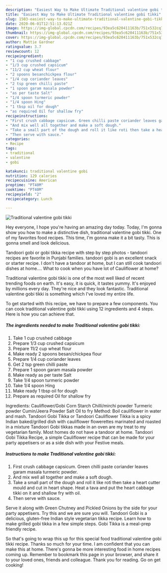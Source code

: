 ```yaml
---
description: "Easiest Way to Make Ultimate Traditional valentine gobi tikki"
title: "Easiest Way to Make Ultimate Traditional valentine gobi tikki"
slug: 1503-easiest-way-to-make-ultimate-traditional-valentine-gobi-tikki
date: 2020-06-01T12:51:13.021Z
image: https://img-global.cpcdn.com/recipes/93ea5c620411163b/751x532cq70/traditional-valentine-gobi-tikki-recipe-main-photo.jpg
thumbnail: https://img-global.cpcdn.com/recipes/93ea5c620411163b/751x532cq70/traditional-valentine-gobi-tikki-recipe-main-photo.jpg
cover: https://img-global.cpcdn.com/recipes/93ea5c620411163b/751x532cq70/traditional-valentine-gobi-tikki-recipe-main-photo.jpg
author: Mattie Gardner
ratingvalue: 3.7
reviewcount: 12
recipeingredient:
- "1 cup crushed cabbage"
- "1/3 cup crushed capsicum"
- "11/2 cup wheat flour"
- "2 spoons besanchickpea flour"
- "1/4 cup coriander leaves"
- "2 tsp green chilli paste"
- "1 spoon garam masala powder"
- "as per taste Salt"
- "1/4 spoon turmeric powder"
- "1/4 spoon Hing"
- "1 tbsp oil for dough"
- "as required Oil for shallow fry"
recipeinstructions:
- "First crush cabbage capsicum. Green chilli paste coriander leaves garam masala turmeric powder."
- "And mix well all together and make a soft dough."
- "Take a small part of the dough and roll it like roti then take a heart cutter mould and cut in heart shape. Heat a tava and put the heart cabbage tikki on it and shallow fry with oil."
- "Then serve with sauce."
categories:
- Recipe
tags:
- traditional
- valentine
- gobi

katakunci: traditional valentine gobi 
nutrition: 129 calories
recipecuisine: American
preptime: "PT40M"
cooktime: "PT40M"
recipeyield: "2"
recipecategory: Lunch

---
```



![Traditional valentine gobi tikki](https://img-global.cpcdn.com/recipes/93ea5c620411163b/751x532cq70/traditional-valentine-gobi-tikki-recipe-main-photo.jpg)

Hey everyone, I hope you're having an amazing day today. Today, I'm gonna show you how to make a distinctive dish, traditional valentine gobi tikki. One of my favorites food recipes. This time, I'm gonna make it a bit tasty. This is gonna smell and look delicious.

Tandoori gobi or gobi tikka recipe with step by step photos - tandoori recipes are favorite in Punjabi families. tandoori gobi is an excellent snack or starter recipe. I don&#39;t have a tandoor at home, but I can still cook tandoori dishes at home…. What to cook when you have lot of Cauliflower at home?

Traditional valentine gobi tikki is one of the most well liked of recent trending foods on earth. It's easy, it is quick, it tastes yummy. It's enjoyed by millions every day. They're nice and they look fantastic. Traditional valentine gobi tikki is something which I've loved my entire life.


To get started with this recipe, we have to prepare a few components. You can cook traditional valentine gobi tikki using 12 ingredients and 4 steps. Here is how you can achieve that.

<!--inarticleads1-->

##### The ingredients needed to make Traditional valentine gobi tikki:

1. Take 1 cup crushed cabbage
1. Prepare 1/3 cup crushed capsicum
1. Prepare 11/2 cup wheat flour
1. Make ready 2 spoons besan/chickpea flour
1. Prepare 1/4 cup coriander leaves
1. Get 2 tsp green chilli paste
1. Prepare 1 spoon garam masala powder
1. Make ready as per taste Salt
1. Take 1/4 spoon turmeric powder
1. Take 1/4 spoon Hing
1. Make ready 1 tbsp oil for dough
1. Prepare as required Oil for shallow fry


Ingredients: Cauliflower/Gobi Corn Starch Chilli/mirchi powder Turmeric powder Cumin/Jeera Powder Salt Oil to fry Method: Boil cauliflower in water and mash. Tandoori Gobi Tikka or Tandoori Cauliflower Tikka is a spicy Indian baked/grilled dish with cauliflower flowerettes marinated and roasted in a mixture Tandoori Gobi tikkas made in an oven are my treat to my vegetarian family. Most homes do not have a tandoor at home. Tandoori Gobi Tikka Recipe, a simple Cauliflower recipe that can be made for your party appetisers or as a side dish with your Festive meals. 

<!--inarticleads2-->

##### Instructions to make Traditional valentine gobi tikki:

1. First crush cabbage capsicum. Green chilli paste coriander leaves garam masala turmeric powder.
1. And mix well all together and make a soft dough.
1. Take a small part of the dough and roll it like roti then take a heart cutter mould and cut in heart shape. Heat a tava and put the heart cabbage tikki on it and shallow fry with oil.
1. Then serve with sauce.


Serve it along with Green Chutney and Pickled Onions by the side for your party appetisers. Try this and we are sure you will. Tandoori Gobi is a delicious, gluten-free Indian style vegetarian tikka recipe. Learn how to make grilled gobi tikka in a few simple steps. Gobi Tikka is a meal-prep friendly recipe. 

So that's going to wrap this up for this special food traditional valentine gobi tikki recipe. Thanks so much for your time. I am confident that you can make this at home. There's gonna be more interesting food in home recipes coming up. Remember to bookmark this page in your browser, and share it to your loved ones, friends and colleague. Thank you for reading. Go on get cooking!
